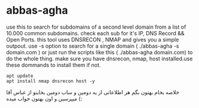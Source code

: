 # abbas-agha

use this to search for subdomains of a second level domain from a list of 10.000 common subdomains.
check each sub for it's IP, DNS Record && Open Ports.
this tool uses DNSRECON , NMAP and gives you a simple outpout.
use -s option to search for a single domain ( ./abbas-agha -s domain.com ) or just run the scripts like this ( ./abbas-agha domain.com) to do the whole thing.
make sure you have dnsrecon, nmap, host installed.use these dommands to install them if not.
```
apt update
apt install nmap dnsrecon host -y
```
 خلاصه بخام بهتون بگم هر اطلاعاتی از یه دومین و ساب دومین بخاینو از عباس آقا میپرسین و اون بهتون جواب میده (:
